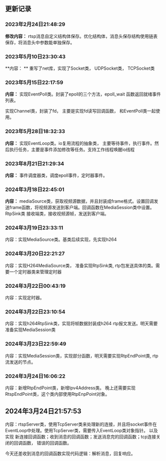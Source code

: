 <!--
 * Copyright (C) 2023 zgscsed. All rights reserved.
 * @filename: file name
 * @Author: zgscsed
 * @Date: 2023-02-24 21:48:05
 * @LastEditors: zgscsed
 * @LastEditTime: 2023-02-24 21:51:00
 * @Description: file content
-->

## 更新记录

### 2023年2月24日21:48:29
**修改内容：** rtsp消息自定义结构体保存。优化结构体，消息头保存结构使用链表保存，将消息头中参数能单独保存。

### 2023年5月10日23:30:43
**内容： ** 重写了net库，实现了Socket类， UDPSocket类， TCPSocket类

### 2023年5月15日22:17:59
**内容：** 实现EventPoll类。封装了epoll的三个方法，epoll_wait 函数返回就绪事件列表。

实现Channel类，封装了fd， 主要是实现fd读写回调函数， 和EventPoll类一起使用。

### 2023年5月28日18:32:33
**内容：** 实现EventLoop类。io复用流程的抽象类， 主要等待事件，执行事件。然后执行任务，主要是事件添加修改等任务。支持工作线程唤醒io线程

### 2023年8月21日21:29:34
**内容：** 事件调度器类，调度epoll事件，定时器事件。

### 2024年3月18日22:45:01
**内容：** mediaSource类，获取视频源数据，并且封装成frame格式。设置回调发送frame函数，将视频源发送到客户端。回调函数在MediaSession类中设置。
	RtpSink类 接收端类，接收视频源帧，发送到客户端。

### 2024年3月19日23:33:11
内容：实现MediaSource类。基类后续实现，先实现h264

### 2024年3月20日22:21:27
内容：实现H264MediaSource类， 准备实现RtpSink类, rtp包发送具体的类。需要一个定时器类来管理定时器

### 2024年3月22日00:43:19
内容：实现定时器。

### 2024年3月22日23:10:54
内容：实现h264RtpSink类，实现将帧数据封装成h264 rtp报文发送。明天需要准备实现MediaSession类

### 2024年3月23日22:59:49
内容：实现MediaSession类，实现部分函数，明天需要实现RtpEndPoint类, rtp流发送的节点。

### 2024年3月24日16:06:22
内容：新增RtpEndPoint类，新增Ipv4Address类。  晚上还需要实现RtspEndPoint类，这个类内部使用RtpEnpPoint对象。

## 2024年3月24日21:57:53
内容：rtspServer类，使用TcpServer类来处理新的连接，并且将socket事件在EventLoop中处理。使用TcpServer类，需要传入EventLoop类对象指针。
以及实现 新连接回调函数；收到消息的回调函数；发送消息完的回调函数；tcp连接关闭的回调函数， 错误的回调函数。

今天还差收到消息的回调函数实现代码逻辑：解析消息，回复响应。